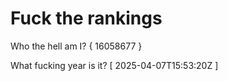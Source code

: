 # Fuck the rankings

Who the hell am I?
{ 16058677 }

What fucking year is it?
[ 2025-04-07T15:53:20Z ]

